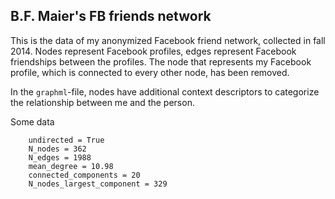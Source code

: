 B.F. Maier's FB friends network
-------------------------------

This is the data of my anonymized Facebook friend network, collected in fall 2014. 
Nodes represent Facebook profiles, edges represent Facebook friendships between the profiles. 
The node that represents my Facebook profile, 
which is connected to every other node, has been removed.

In the `graphml`-file, nodes have additional context descriptors to categorize the relationship between me and the person.

Some data
```
    undirected = True
    N_nodes = 362
    N_edges = 1988
    mean_degree = 10.98
    connected_components = 20
    N_nodes_largest_component = 329
```

